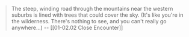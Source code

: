 > The steep, winding road through the mountains near the western suburbs is lined with trees that could cover the sky. (It's like you're in the wilderness. There's nothing to see, and you can't really go anywhere...)
-- [[01-02.02 Close Encounter]]
